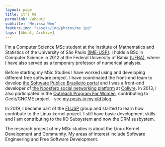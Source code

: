 ```yaml
---
layout: page
title: It's Me
permalink: /about/
subtitle: "Melissa Wen" 
feature-img: "assets/img/photos/me.jpg"
tags: [About, Archive]
---
```


I'm a Computer Science MSc student at the Institute
of Mathematics and Statistics of the University of São Paulo
[(IME-USP)](https://www.ime.usp.br/).
I holds a BSc in Computer Science in 2012 at the Federal University of Bahia
[(UFBA)](https://www.ufba.br/), where
I have also served as a temporary professor of numerical analysis.

Before starting my MSc Studies I have worked using and developing different
free software project.
I have coordinated the front-end team to develop
[the Software Publico Brasileiro portal](https://softwarepublico.gov.br/)
and I was a front-end developer of
[the Noosfero social networking platform](https://directory.fsf.org/wiki/Noosfero)
at [Colivre](http://colivre.coop.br/).
In 2013, I also participated in the  [Outreach Program For Women](https://wiki.gnome.org/OutreachProgramForWomen/2013/JuneSeptember),
contributing to Gedit/GNOME project - see [my posts in my old blog](https://wenfoss.wordpress.com/).

In 2019, I became part of the [FLUSP](https://flusp.ime.usp.br/) group
and started to learn how contribute to the Linux kernel project.
I still have basic development skills and I am contributing to the
IIO Subsystem and now the DRM susbystem.

The research project of my MSc studies is about
the Linux Kernel Development and Community.
My areas of interest include Software
Engineering and Free Software Development.
